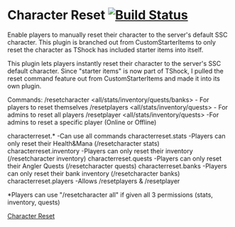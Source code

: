 Character Reset
[![Build Status](https://travis-ci.org/bippity/CharacterReset.svg?branch=master)](https://travis-ci.org/bippity/CharacterReset)
============

Enable players to manually reset their character to the server's default SSC character.
This plugin is branched out from CustomStarterItems to only reset the character as TShock has included starter items into itself.

This plugin lets players instantly reset their character to the server's SSC default character.
Since "starter items" is now part of TShock, I pulled the reset command feature out from CustomStarterItems and made it into its own plugin.

Commands:
/resetcharacter <all/stats/inventory/quests/banks> - For players to reset themselves
/resetplayers <all/stats/inventory/quests> - For admins to reset all players
/resetplayer <username> <all/stats/inventory/quests> -For admins to reset a specific player (Online or Offline)
  
  characterreset.* -Can use all commands
characterreset.stats -Players can only reset their Health&Mana (/resetcharacter stats)
characterreset.inventory -Players can only reset their inventory (/resetcharacter inventory)
characterreset.quests -Players can only reset their Angler Quests (/resetcharacter quests)
characterreset.banks -Players can only reset their bank inventory (/resetcharacter banks)
characterreset.players -Allows /resetplayers & /resetplayer

*Players can use "/resetcharacter all" if given all 3 permissions (stats, inventory, quests) 

[Character Reset](https://tshock.co/xf/index.php?resources/character-reset-ssc.4/)

